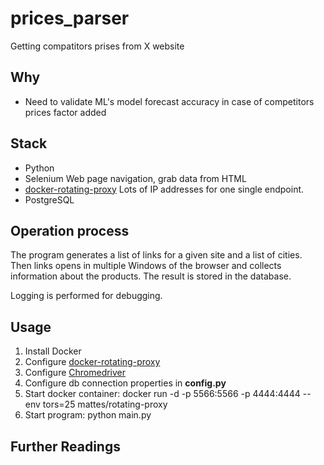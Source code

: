 prices_parser
=====================

Getting compatitors prises from X website

Why
-----

* Need to validate ML's model forecast accuracy in case of competitors prices factor added

Stack
-----

* Python
* Selenium
  Web page navigation, grab data from HTML
* [docker-rotating-proxy](https://github.com/mattes/rotating-proxy)
  Lots of IP addresses for one single endpoint.
* PostgreSQL

Operation process
-----------------

The program generates a list of links for a given site and a list of cities. Then links opens in multiple Windows of the browser and collects information about the products.
The result is stored in the database.

Logging is performed for debugging.

Usage
------

1. Install Docker
2. Configure [docker-rotating-proxy](https://github.com/mattes/rotating-proxy)
3. Configure [Chromedriver](https://tecadmin.net/setup-selenium-chromedriver-on-ubuntu/)
4. Configure db connection properties in __config.py__
5. Start docker container: docker run -d -p 5566:5566 -p 4444:4444 --env tors=25 mattes/rotating-proxy
6. Start program: python main.py

Further Readings
----------------
